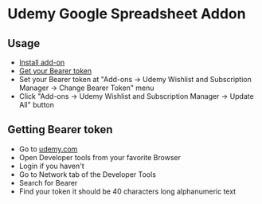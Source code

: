 # Udemy Google Spreadsheet Addon

## Usage

- [Install add-on](https://chrome.google.com/webstore/detail/udemy-wishlist-and-subscr/gnfbjmbgidjmaloobjgacphkaaogdjio)
- [Get your Bearer token](#getting-bearer-token)
- Set your Bearer token at "Add-ons -> Udemy Wishlist and Subscription Manager -> Change Bearer Token" menu
- Click "Add-ons -> Udemy Wishlist and Subscription Manager -> Update All" button

## Getting Bearer token

- Go to [udemy.com](https://www.udemy.com/)
- Open Developer tools from your favorite Browser
- Login if you haven't
- Go to Network tab of the Developer Tools
- Search for Bearer
- Find your token it should be 40 characters long alphanumeric text
